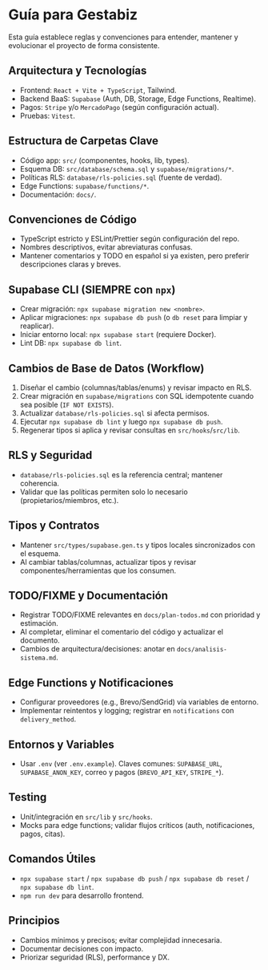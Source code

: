# Guía para Gestabiz

Esta guía establece reglas y convenciones para entender, mantener y evolucionar el proyecto de forma consistente.

## Arquitectura y Tecnologías

- Frontend: `React + Vite + TypeScript`, Tailwind.
- Backend BaaS: `Supabase` (Auth, DB, Storage, Edge Functions, Realtime).
- Pagos: `Stripe` y/o `MercadoPago` (según configuración actual).
- Pruebas: `Vitest`.

## Estructura de Carpetas Clave

- Código app: `src/` (componentes, hooks, lib, types).
- Esquema DB: `src/database/schema.sql` y `supabase/migrations/*`.
- Políticas RLS: `database/rls-policies.sql` (fuente de verdad).
- Edge Functions: `supabase/functions/*`.
- Documentación: `docs/`.

## Convenciones de Código

- TypeScript estricto y ESLint/Prettier según configuración del repo.
- Nombres descriptivos, evitar abreviaturas confusas.
- Mantener comentarios y TODO en español si ya existen, pero preferir descripciones claras y breves.

## Supabase CLI (SIEMPRE con `npx`)

- Crear migración: `npx supabase migration new <nombre>`.
- Aplicar migraciones: `npx supabase db push` (o `db reset` para limpiar y reaplicar).
- Iniciar entorno local: `npx supabase start` (requiere Docker).
- Lint DB: `npx supabase db lint`.

## Cambios de Base de Datos (Workflow)

1. Diseñar el cambio (columnas/tablas/enums) y revisar impacto en RLS.
2. Crear migración en `supabase/migrations` con SQL idempotente cuando sea posible (`IF NOT EXISTS`).
3. Actualizar `database/rls-policies.sql` si afecta permisos.
4. Ejecutar `npx supabase db lint` y luego `npx supabase db push`.
5. Regenerar tipos si aplica y revisar consultas en `src/hooks`/`src/lib`.

## RLS y Seguridad

- `database/rls-policies.sql` es la referencia central; mantener coherencia.
- Validar que las políticas permiten solo lo necesario (propietarios/miembros, etc.).

## Tipos y Contratos

- Mantener `src/types/supabase.gen.ts` y tipos locales sincronizados con el esquema.
- Al cambiar tablas/columnas, actualizar tipos y revisar componentes/herramientas que los consumen.

## TODO/FIXME y Documentación

- Registrar TODO/FIXME relevantes en `docs/plan-todos.md` con prioridad y estimación.
- Al completar, eliminar el comentario del código y actualizar el documento.
- Cambios de arquitectura/decisiones: anotar en `docs/analisis-sistema.md`.

## Edge Functions y Notificaciones

- Configurar proveedores (e.g., Brevo/SendGrid) vía variables de entorno.
- Implementar reintentos y logging; registrar en `notifications` con `delivery_method`.

## Entornos y Variables

- Usar `.env` (ver `.env.example`). Claves comunes: `SUPABASE_URL`, `SUPABASE_ANON_KEY`, correo y pagos (`BREVO_API_KEY`, `STRIPE_*`).

## Testing

- Unit/integración en `src/lib` y `src/hooks`.
- Mocks para edge functions; validar flujos críticos (auth, notificaciones, pagos, citas).

## Comandos Útiles

- `npx supabase start` / `npx supabase db push` / `npx supabase db reset` / `npx supabase db lint`.
- `npm run dev` para desarrollo frontend.

## Principios

- Cambios mínimos y precisos; evitar complejidad innecesaria.
- Documentar decisiones con impacto.
- Priorizar seguridad (RLS), performance y DX.
